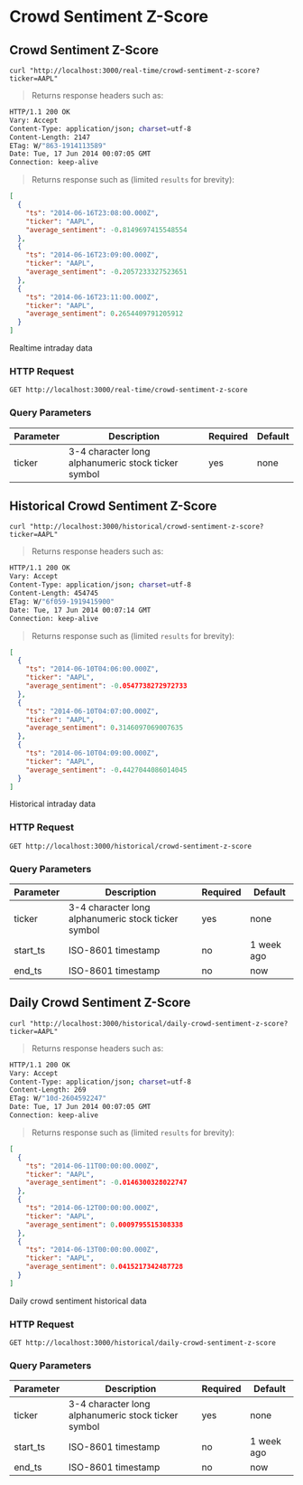 
# Crowd Sentiment Z-Score


## Crowd Sentiment Z-Score

```shell
curl "http://localhost:3000/real-time/crowd-sentiment-z-score?ticker=AAPL"
```

> Returns response headers such as:

```bash
HTTP/1.1 200 OK
Vary: Accept
Content-Type: application/json; charset=utf-8
Content-Length: 2147
ETag: W/"863-1914113589"
Date: Tue, 17 Jun 2014 00:07:05 GMT
Connection: keep-alive


```

> Returns response such as (limited `results` for brevity):

```json
[
  {
    "ts": "2014-06-16T23:08:00.000Z",
    "ticker": "AAPL",
    "average_sentiment": -0.8149697415548554
  },
  {
    "ts": "2014-06-16T23:09:00.000Z",
    "ticker": "AAPL",
    "average_sentiment": -0.2057233327523651
  },
  {
    "ts": "2014-06-16T23:11:00.000Z",
    "ticker": "AAPL",
    "average_sentiment": 0.2654409791205912
  }
]
```

Realtime intraday data

### HTTP Request

`GET http://localhost:3000/real-time/crowd-sentiment-z-score`

### Query Parameters

Parameter | Description | Required | Default
--------- | ----------- | -------- | -------
ticker | 3-4 character long alphanumeric stock ticker symbol | yes | none



## Historical Crowd Sentiment Z-Score

```shell
curl "http://localhost:3000/historical/crowd-sentiment-z-score?ticker=AAPL"
```

> Returns response headers such as:

```bash
HTTP/1.1 200 OK
Vary: Accept
Content-Type: application/json; charset=utf-8
Content-Length: 454745
ETag: W/"6f059-1919415900"
Date: Tue, 17 Jun 2014 00:07:14 GMT
Connection: keep-alive


```

> Returns response such as (limited `results` for brevity):

```json
[
  {
    "ts": "2014-06-10T04:06:00.000Z",
    "ticker": "AAPL",
    "average_sentiment": -0.0547738272972733
  },
  {
    "ts": "2014-06-10T04:07:00.000Z",
    "ticker": "AAPL",
    "average_sentiment": 0.3146097069007635
  },
  {
    "ts": "2014-06-10T04:09:00.000Z",
    "ticker": "AAPL",
    "average_sentiment": -0.4427044086014045
  }
]
```

Historical intraday data

### HTTP Request

`GET http://localhost:3000/historical/crowd-sentiment-z-score`

### Query Parameters

Parameter | Description | Required | Default
--------- | ----------- | -------- | -------
ticker | 3-4 character long alphanumeric stock ticker symbol | yes | none
start_ts | ISO-8601 timestamp | no | 1 week ago
end_ts | ISO-8601 timestamp | no | now


## Daily Crowd Sentiment Z-Score

```shell
curl "http://localhost:3000/historical/daily-crowd-sentiment-z-score?ticker=AAPL"
```

> Returns response headers such as:

```bash
HTTP/1.1 200 OK
Vary: Accept
Content-Type: application/json; charset=utf-8
Content-Length: 269
ETag: W/"10d-2604592247"
Date: Tue, 17 Jun 2014 00:07:05 GMT
Connection: keep-alive


```

> Returns response such as (limited `results` for brevity):

```json
[
  {
    "ts": "2014-06-11T00:00:00.000Z",
    "ticker": "AAPL",
    "average_sentiment": -0.0146300328022747
  },
  {
    "ts": "2014-06-12T00:00:00.000Z",
    "ticker": "AAPL",
    "average_sentiment": 0.0009795515308338
  },
  {
    "ts": "2014-06-13T00:00:00.000Z",
    "ticker": "AAPL",
    "average_sentiment": 0.0415217342487728
  }
]
```

Daily crowd sentiment historical data

### HTTP Request

`GET http://localhost:3000/historical/daily-crowd-sentiment-z-score`

### Query Parameters

Parameter | Description | Required | Default
--------- | ----------- | -------- | -------
ticker | 3-4 character long alphanumeric stock ticker symbol | yes | none
start_ts | ISO-8601 timestamp | no | 1 week ago
end_ts | ISO-8601 timestamp | no | now
